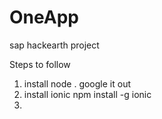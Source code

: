 # OneApp
sap hackearth project

Steps to follow
1. install node . google it out 
2. install ionic 
    npm install -g ionic
3.
